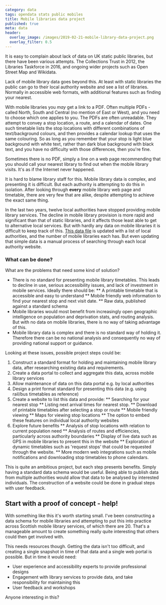```yaml
---
category: data 
tags: opendata stats public mobiles
title: Mobile libraries data project
published: true
meta: data
header:
  overlay_image: /images/2019-02-21-mobile-library-data-project.png
  overlay_filter: 0.5
---
```


It is easy to complain about lack of data on UK static public libraries, but there have been various attempts. The Collections Trust in 2012, the Libraries Taskforce in 2016, and ongoing wider projects such as Open Street Map and Wikidata.

Lack of mobile library data goes beyond this. At least with static libraries the public can go to their local authority website and see a list of libraries. Normally in accessible web formats, with additional features such as finding your nearest.

With mobile libraries you *may* get a link to a PDF. Often multiple PDFs - called North, South and Central (no mention of East or West), and you need to choose which one applies to you. The PDFs are often unreadable. They attempt to convey a stop location, a route, and a calendar of dates. One such timetable lists the stop locations with different combinations of text/background colours, and then provides a calendar lookup that uses the same colouring. So as long as you remember that your stop is light blue background with white text, rather than dark blue background with black text, and you have no difficulty with those differences, then you're fine.

Sometimes there is no PDF, simply a line on a web page recommending that you should call your nearest library to find out when the mobile library visits. It's as if the Internet never happened.

It is hard to blame library staff for this. Mobile library data is complex, and presenting it is difficult. But each authority is attempting to do this in isolation. After looking through **every** mobile library web page and timetable, there are very few that are alike, despite attempting to achieve the exact same thing.

In the last two years, twelve local authorities have stopped providing mobile library services. The decline in mobile library provision is more rapid and significant than that of static libraries, and it affects those least able to get to alternative local services. But with hardly any data on mobile libraries it is difficult to keep track of this. [This data file](https://github.com/LibrariesHacked/mobiles-librarydata/blob/master/data/authorities.csv) is updated with a list of local authorities, and the number of mobile libraries each has. But even updating that simple data is a manual process of searching through each local authority website.

### What can be done?

What are the problems that need some kind of solution?

* There is no standard for presenting mobile library timetables. This leads to decline in use, serious accessibility issues, and lack of investment in mobile services. Ideally there should be:
** A printable timetable that is accessible and easy to understand
** Mobile friendly web information to find your nearest stop and next visit date.
** Raw data, published against a standard schema
* Mobile libraries would most benefit from increasingly open geographic intelligence on population and deprivation stats, and routing analysis. But with no data on mobile libraries, there is no way of taking advantage of this.
* Mobile library data is complex and there is no standard way of holding it. Therefore there can be no national analysis and consequently no way of providing national support or guidance.

Looking at these issues, possible project steps could be:

1. Construct a standard format for holding and maintaining mobile library data, after researching existing data and requirements.
2. Create a data portal to collect and aggregate this data, across mobile library services
3. Allow maintenance of data on this data portal e.g. by local authorities
4. Design a print format standard for presenting this data (e.g. using rail/bus timetables as reference) 
5. Create a website to list this data and provide:
** Searching for your nearest stop
** Listing next arrival times for nearest stop.
** Download of printable timetables after selecting a stop or route
** Mobile friendly viewing
** Maps for viewing stop locations
** The option to embed these features on individual local authority websites
5. Explore future benefits
** Analysis of stop locations with relation to current population need
** Analysis of routes and efficiencies, particularly across authority boundaries
** Display of live data such as GPS in mobile libraries to present this in the website
** Exploration of dynamic timetables such as 'request stops' that could be requested through the website.
** More modern web integrations such as mobile notifications and downloading stop timetables to phone calendars.

This is quite an ambitious project, but each step presents benefits. Simply having a standard data schema would be useful. Being able to publish data from multiple authorities would allow that data to be analysed by interested individuals. The construction of a website could be done in gradual steps with user feedback.

## Start with a proof of concept - help!

With something like this it's worth starting small. I've been constructing a data schema for mobile libraries and attempting to put this into practice across Scottish mobile library services, of which there are 20. That's a manageable amount to create something really quite interesting that others could then get involved with.

This needs resources though. Getting the data isn't too difficult, and creating a single snapshot in time of that data and a single web portal is possible. But in time it would need:

- User experience and accessibility experts to provide professional designs
- Engagement with library services to provide data, and take responsibility for maintaining this
- User feedback and workshops 

Anyone interesting in this?